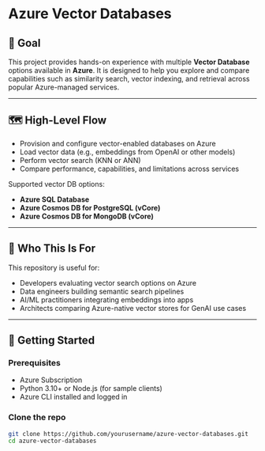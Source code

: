 # Azure Vector Databases

## 🧭 Goal
This project provides hands-on experience with multiple **Vector Database** options available in **Azure**. It is designed to help you explore and compare capabilities such as similarity search, vector indexing, and retrieval across popular Azure-managed services.

---

## 🗺️ High-Level Flow

- Provision and configure vector-enabled databases on Azure
- Load vector data (e.g., embeddings from OpenAI or other models)
- Perform vector search (KNN or ANN)
- Compare performance, capabilities, and limitations across services

Supported vector DB options:
- **Azure SQL Database**
- **Azure Cosmos DB for PostgreSQL (vCore)**
- **Azure Cosmos DB for MongoDB (vCore)**

---

## 🎯 Who This Is For

This repository is useful for:
- Developers evaluating vector search options on Azure
- Data engineers building semantic search pipelines
- AI/ML practitioners integrating embeddings into apps
- Architects comparing Azure-native vector stores for GenAI use cases

---

## 🚀 Getting Started

### Prerequisites
- Azure Subscription
- Python 3.10+ or Node.js (for sample clients)
- Azure CLI installed and logged in

### Clone the repo
```bash
git clone https://github.com/yourusername/azure-vector-databases.git
cd azure-vector-databases

